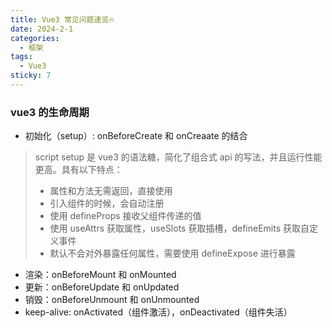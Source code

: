 ```yaml
---
title: Vue3 常见问题速览🔥
date: 2024-2-1
categories:
  - 框架
tags:
  - Vue3
sticky: 7
---
```


### **vue3 的生命周期**
* 初始化（setup）: onBeforeCreate 和 onCreaate 的结合
>script setup 是 vue3 的语法糖，简化了组合式 api 的写法，并且运行性能更高。具有以下特点：
>* 属性和方法无需返回，直接使用
>* 引入组件的时候，会自动注册
>* 使用 defineProps 接收父组件传递的值
>* 使用 useAttrs 获取属性，useSlots 获取插槽，defineEmits 获取自定义事件
>* 默认不会对外暴露任何属性，需要使用 defineExpose 进行暴露
* 渲染：onBeforeMount 和 onMounted
* 更新：onBeforeUpdate 和 onUpdated
* 销毁：onBeforeUnmount 和 onUnmounted
* keep-alive: onActivated（组件激活），onDeactivated（组件失活）
